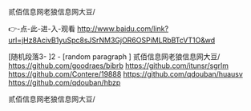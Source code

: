 
贰佰信息网老狼信息网大豆/




👉-点-此-进-入-观看  http://www.baidu.com/link?url=jHz8AcivB1yuSpc8sJSrNM3GjOR6OSPiMLRbBTcVT1O&wd




[随机段落3-
]2 - [random paragraph
]
贰佰信息网老狼信息网大豆/ https://github.com/goodraes/bibrb
https://github.com/itunsr/sgrlm
https://github.com/Contere/19888
https://github.com/qdouban/huausv
https://github.com/qdouban/hbzp





贰佰信息网老狼信息网大豆/
